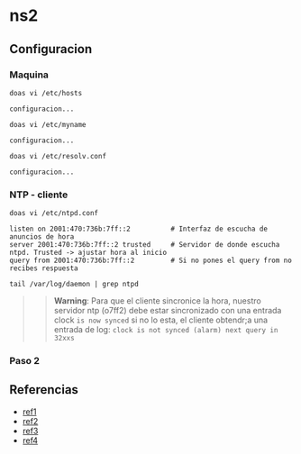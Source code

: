 # ns2

## Configuracion

### Maquina

```
doas vi /etc/hosts
```

```
configuracion...
```

```
doas vi /etc/myname
```

```
configuracion...
```

```
doas vi /etc/resolv.conf
```

```
configuracion...
```


### NTP - cliente

```
doas vi /etc/ntpd.conf
```

```
listen on 2001:470:736b:7ff::2	        # Interfaz de escucha de anuncios de hora
server 2001:470:736b:7ff::2 trusted	    # Servidor de donde escucha ntpd. Trusted -> ajustar hora al inicio
query from 2001:470:736b:7ff::2	        # Si no pones el query from no recibes respuesta
```

```
tail /var/log/daemon | grep ntpd
```

>> **Warning**: Para que el cliente sincronice la hora, nuestro servidor ntp (o7ff2) debe estar sincronizado con una entrada clock `is now synced` si no lo esta, el cliente obtendr;a una entrada de log: `clock is not synced (alarm) next query in 32xxs`

### Paso 2

## Referencias

- [ref1]()
- [ref2]()
- [ref3]()
- [ref4]()
